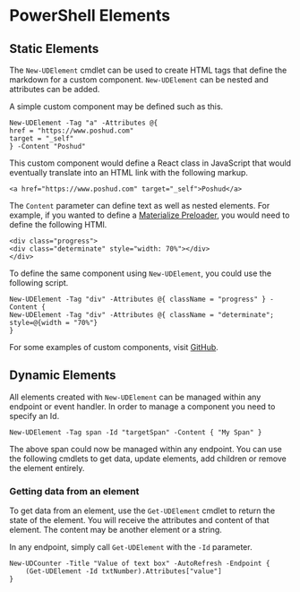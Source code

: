 # PowerShell Elements

## Static Elements

The `New-UDElement` cmdlet can be used to create HTML tags that define the markdown for a custom component. `New-UDElement` can be nested and attributes can be added.

A simple custom component may be defined such as this.

```
New-UDElement -Tag "a" -Attributes @{
href = "https://www.poshud.com"
target = "_self"
} -Content "Poshud"
```

This custom component would define a React class in JavaScript that would eventually translate into an HTML link with the following markup.

```
<a href="https://www.poshud.com" target="_self">Poshud</a>
```

The `Content` parameter can define text as well as nested elements. For example, if you wanted to define a [Materialize Preloader](http://materializecss.com/preloader.html), you would need to define the following HTMl.

```
<div class="progress">
<div class="determinate" style="width: 70%"></div>
</div>
```

To define the same component using `New-UDElement`, you could use the following script.

```
New-UDElement -Tag "div" -Attributes @{ className = "progress" } -Content {
New-UDElement -Tag "div" -Attributes @{ className = "determinate"; style=@{width = "70%"}
}
```

For some examples of custom components, visit [GitHub](https://github.com/ironmansoftware/ud-material-design/blob/master/UniversalDashboard.MaterialDesign.psm1).

## Dynamic Elements

All elements created with `New-UDElement` can be managed within any endpoint or event handler. In order to manage a component you need to specify an Id. 

```
New-UDElement -Tag span -Id "targetSpan" -Content { "My Span" }
```

The above span could now be managed within any endpoint. You can use the following cmdlets to get data, update elements, add children or remove the element entirely. 

### Getting data from an element 

To get data from an element, use the `Get-UDElement` cmdlet to return the state of the element. You will receive the attributes and content of that element. The content may be another element or a string. 

In any endpoint, simply call `Get-UDElement` with the `-Id` parameter. 

```
New-UDCounter -Title "Value of text box" -AutoRefresh -Endpoint {
    (Get-UDElement -Id txtNumber).Attributes["value"]
}
```